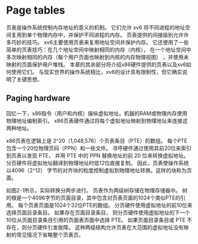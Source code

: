 # Page tables

<!--
Page tables are the mechanism through which the operating system controls what memory
addresses mean. They allow xv6 to multiplex the address spaces of different processes onto
a single physical memory, and to protect the memories of different processes. The level of
indirection provided by page tables allows many neat tricks. xv6 uses page tables
primarily to multiplex address spaces and to protect memory. It also uses a few simple
page-table tricks: mapping the same memory (the kernel) in several address spaces, mapping
the same memory more than once in one address space (each user page is also mapped into
the kernel’s physical view of memory), and guarding a user stack with an unmapped page.
The rest of this chapter explains the page tables that the x86 hardware provides and how
xv6 uses them. Compared to a real-world operating system, xv6’s design is restrictive, but
it does illustrate the key ideas.
-->


页表是操作系统控制内存地址的意义的机制。
它们允许 xv6 将不同进程的地址空间复用到单个物理内存中，并保护不同进程的内存。
页表提供的间接级别允许许多巧妙的技巧。 xv6主要使用页表来复用地址空间并保护内存。
它还使用了一些简单的页表技巧：在几个地址空间中映射相同的内存（内核），
在一个地址空间中多次映射相同的内存（每个用户页面也映射到内核的内存物理视图）
，并使用未映射的页面保护用户堆栈。
本章的其余部分将介绍x86硬件提供的页表以及xv6如何使用它们。
与现实世界的操作系统相比，xv6的设计具有限制性，但它确实说明了关键思想。


## Paging hardware

<!--
As a reminder, x86 instructions (both user and kernel) manipulate virtual addresses. The
machine’s RAM, or physical memory, is indexed with physical addresses. The x86 page table
hardware connects these two kinds of addresses, by mapping each virtual address to a
physical address.
-->

回忆一下，x86指令（用户和内核）操纵虚拟地址。机器的RAM或物理内存使用物理地址编制索引。
x86页表硬件通过将每个虚拟地址映射到物理地址来连接这两种地址。

<!--
An x86 page table is logically an array of 2^20 (1,048,576) page table entries (PTEs).
Each PTE contains a 20-bit physical page number (PPN) and some flags. The paging hardware
translates a virtual address by using its top 20 bits to index into the page table to ﬁnd
a PTE, and replacing the address’s top 20 bits with the PPN in the PTE. The paging
hardware copies the low 12 bits unchanged from the virtual to the translated physical
address. Thus a page table gives the operating system control over virtual-to-physical
address translations at the granularity of aligned chunks of 4096 (2^12) bytes. Such a
chunk is called a page.
-->

x86页表在逻辑上是
2^20（1,048,576）个页表条目（PTE）的数组。
每个PTE包含一个20位物理页码（PPN）和一些文件。
寻呼硬件通过使用其前20位来索引到页表以发现 PTE，
并用 PTE 中的 PPN 替换地址的前 20 位来转换虚拟地址。
分页硬件将虚拟地址翻译到物理地址时低12位直接复制。
因此，页表使操作系统以4096（2^12）
字节的对齐块的粒度控制虚拟到物理地址转换。这样的块称为页面。

<!--
As shown in Figure 2-1, the actual translation happens in two steps. A page table is
stored in physical memory as a two-level tree. The root of the tree is a 4096-byte page
directory that contains 1024 PTE-like references to page table pages. Each page table page
is an array of 1024 32-bit PTEs. The paging hardware uses the top 10 bits of a virtual
address to select a page directory entry. If the page directory entry is present, the
paging hardware uses the next 10 bits of the virtual address to select a PTE from the page
table page that the page directory entry refers to. If either the page directory entry or
the PTE is not present, the paging hardware raises a fault. This two-level structure
allows a page table to omit entire page table pages in the common case in which large
ranges of virtual addresses have no mappings.
-->

如图2-1所示，实际转换分两步进行。
页表作为两级树存储在物理存储器中。
树的根是一个4096字节的页面目录，其中包含对页表页面的1024个类似PTE的引用。
每个页表页面是1024个32位PTE的数组。
分页硬件使用虚拟地址的前10位来选择页面目录条目。
如果存在页面目录条目，
则分页硬件使用虚拟地址的下一个10位从页面目录条目引用的页面表页面中选择 PTE。
如果页面目录条目或 PTE 不存在，则分页硬件引发故障。
这种两级结构允许页表在大范围的虚拟地址没有映射的常见情况下省略整个页表页。


<!--
Each PTE contains flag bits that tell the paging hardware how the associated virtual
address is allowed to be used. PTE_P indicates whether the PTE is present: if it is
not set, a reference to the page causes a fault (i.e. is not allowed). PTE_W controls
whether instructions are allowed to issue writes to the page; if not set, only reads and
instruction fetches are allowed. PTE_U controls whether user programs are allowed to use
the page; if clear, only the kernel is allowed to use the page. Figure 2-1 shows how it
all works. The ﬂags and all other page hardware related structures are deﬁned in mmu.h
(0700).
-->


<!--
A few notes about terms. Physical memory refers to storage cells in DRAM. A byte of
physical memory has an address, called a physical address. Instructions use only virtual
addresses, which the paging hardware translates to physical addresses, and then sends to
the DRAM hardware to read or write storage. At this level of discussion there is no such
thing as virtual memory, only virtual addresses.
-->






